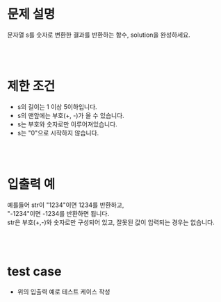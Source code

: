 # 문제 설명
문자열 s를 숫자로 변환한 결과를 반환하는 함수, solution을 완성하세요.

<br><br>

# 제한 조건
- s의 길이는 1 이상 5이하입니다.
- s의 맨앞에는 부호(+, -)가 올 수 있습니다.
- s는 부호와 숫자로만 이루어져있습니다.
- s는 "0"으로 시작하지 않습니다.

<br><br>

# 입출력 예
예를들어 str이 "1234"이면 1234를 반환하고,  
"-1234"이면 -1234를 반환하면 됩니다.  
str은 부호(+,-)와 숫자로만 구성되어 있고, 잘못된 값이 입력되는 경우는 없습니다.

<br><br>

# test case
- 위의 입출력 예로 테스트 케이스 작성